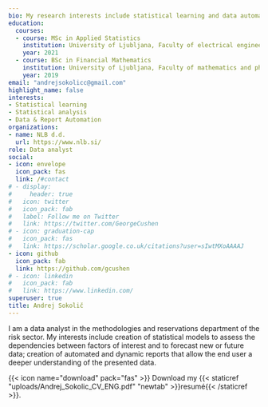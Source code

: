 ```yaml
---
bio: My research interests include statistical learning and data automation.
education:
  courses:
  - course: MSc in Applied Statistics
    institution: University of Ljubljana, Faculty of electrical engineering
    year: 2021
  - course: BSc in Financial Mathematics
    institution: University of Ljubljana, Faculty of mathematics and physics
    year: 2019
email: "andrejsokolicc@gmail.com"
highlight_name: false
interests:
- Statistical learning
- Statistical analysis
- Data & Report Automation
organizations:
- name: NLB d.d.
  url: https://www.nlb.si/
role: Data analyst
social:
- icon: envelope
  icon_pack: fas
  link: /#contact
# - display:
#     header: true
#   icon: twitter
#   icon_pack: fab
#   label: Follow me on Twitter
#   link: https://twitter.com/GeorgeCushen
# - icon: graduation-cap
#   icon_pack: fas
#   link: https://scholar.google.co.uk/citations?user=sIwtMXoAAAAJ
- icon: github
  icon_pack: fab
  link: https://github.com/gcushen
# - icon: linkedin
#   icon_pack: fab
#   link: https://www.linkedin.com/
superuser: true
title: Andrej Sokolič
---
```


I am a data analyst in the methodologies and reservations department of the risk sector. My interests include creation of statistical models to assess the
dependencies between factors of interest and to forecast new or future data;
creation of automated and dynamic reports that allow the end user a deeper
understanding of the presented data.


{{< icon name="download" pack="fas" >}} Download my {{< staticref "uploads/Andrej_Sokolic_CV_ENG.pdf" "newtab" >}}resumé{{< /staticref >}}.
